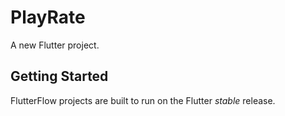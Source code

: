 # PlayRate

A new Flutter project.

## Getting Started

FlutterFlow projects are built to run on the Flutter _stable_ release.
